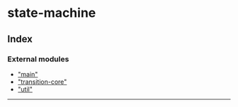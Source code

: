 
#  state-machine

## Index

### External modules

* ["main"](modules/_main_.md)
* ["transition-core"](modules/_transition_core_.md)
* ["util"](modules/_util_.md)

---

